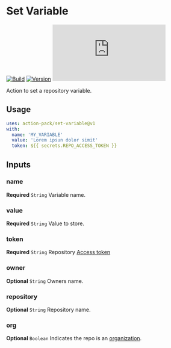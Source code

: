 # Set Variable
[![Build](https://github.com/action-pack/set-variable/actions/workflows/build.yml/badge.svg)](https://github.com/action-pack/set-variable/)
[![Version](https://img.shields.io/github/v/tag/action-pack/set-variable?label=version&sort=semver&color=066da5)](https://github.com/marketplace/actions/set-repository-variable)
[![Size](https://img.shields.io/github/size/action-pack/set-variable/dist/index.js?branch=release/v1.02&label=size&color=066da5)](https://github.com/action-pack/set-variable/)

Action to set a repository variable.

## Usage

```YAML
uses: action-pack/set-variable@v1
with:
  name: 'MY_VARIABLE'
  value: 'Lorem ipsun dolor simit'
  token: ${{ secrets.REPO_ACCESS_TOKEN }}
```

## Inputs

### name

**Required** `String` Variable name.

### value

**Required** `String` Value to store.

### token

**Required** `String` Repository [Access token](https://docs.github.com/en/github/authenticating-to-github/creating-a-personal-access-token)

### owner

**Optional** `String` Owners name.

### repository

**Optional** `String` Repository name.

### org

**Optional** `Boolean` Indicates the repo is an [organization](https://docs.github.com/en/github/setting-up-and-managing-organizations-and-teams/about-organizations).
